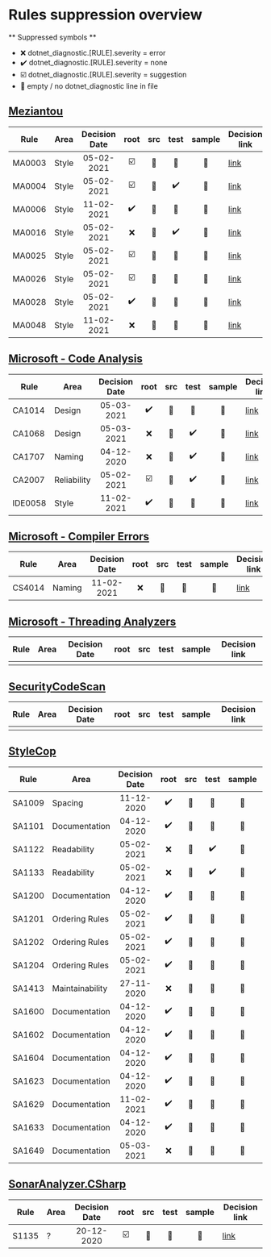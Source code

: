 # Rules suppression overview

** Suppressed symbols **
* ❌ dotnet_diagnostic.[RULE].severity = error
* ✔️ dotnet_diagnostic.[RULE].severity = none
* ☑️ dotnet_diagnostic.[RULE].severity = suggestion
* 🦡 empty / no dotnet_diagnostic line in file 


## [Meziantou](https://www.meziantou.net/enforcing-asynchronous-code-good-practices-using-a-roslyn-analyzer.htm)

| Rule        | Area              | Decision Date | root | src | test | sample | Decision link |
|-------------|-------------------|:-------------:|:----:|:---:|:----:|:------:|---------------|
| MA0003      | Style             | 05-02-2021    | ☑️ | 🦡 | 🦡 | 🦡 | [link](/documentation/CodeAnalyzersRules/Meziantou/MA0003.md) |
| MA0004      | Style             | 05-02-2021    | ☑️ | 🦡 | ✔️ | 🦡 | [link](/documentation/CodeAnalyzersRules/Meziantou/MA0004.md) |
| MA0006      | Style             | 11-02-2021    | ✔️ | 🦡 | 🦡 | 🦡 | [link](/documentation/CodeAnalyzersRules/Meziantou/MA0006.md) |
| MA0016      | Style             | 05-02-2021    | ❌ | 🦡 | ✔️ | 🦡 | [link](/documentation/CodeAnalyzersRules/Meziantou/MA0016.md) |
| MA0025      | Style             | 05-02-2021    | ☑️ | 🦡 | 🦡 | 🦡 | [link](/documentation/CodeAnalyzersRules/Meziantou/MA0025.md) |
| MA0026      | Style             | 05-02-2021    | ☑️ | 🦡 | 🦡 | 🦡 | [link](/documentation/CodeAnalyzersRules/Meziantou/MA0026.md) |
| MA0028      | Style             | 05-02-2021    | ✔️ | 🦡 | 🦡 | 🦡 | [link](/documentation/CodeAnalyzersRules/Meziantou/MA0028.md) |
| MA0048      | Style             | 11-02-2021    | ❌ | 🦡 | 🦡 | 🦡 | [link](/documentation/CodeAnalyzersRules/Meziantou/MA0048.md) |

## [Microsoft - Code Analysis](https://docs.microsoft.com/en-us/dotnet/fundamentals/code-analysis/quality-rules)

| Rule        | Area              | Decision Date | root | src | test | sample | Decision link |
|-------------|-------------------|:-------------:|:----:|:---:|:----:|:------:|---------------|
| CA1014      | Design            | 05-03-2021    | ✔️ | 🦡 | 🦡 | 🦡 | [link](/documentation/CodeAnalyzersRules/MicrosoftCodeAnalysis/CA1707.md) |
| CA1068      | Design            | 05-03-2021    | ❌ | 🦡 | ✔️ | 🦡 | [link](/documentation/CodeAnalyzersRules/MicrosoftCodeAnalysis/CA1707.md) |
| CA1707      | Naming            | 04-12-2020    | ❌ | 🦡 | ✔️ | 🦡 | [link](/documentation/CodeAnalyzersRules/MicrosoftCodeAnalysis/CA1707.md) |
| CA2007      | Reliability       | 05-02-2021    | ☑️ | 🦡 | ✔️ | 🦡 | [link](/documentation/CodeAnalyzersRules/MicrosoftCodeAnalysis/CA2007.md) |
| IDE0058     | Style             | 11-02-2021    | ✔️ | 🦡 | 🦡 | 🦡 | [link](/documentation/CodeAnalyzersRules/MicrosoftCodeAnalysis/IDE0058.md) |

## [Microsoft - Compiler Errors](https://docs.microsoft.com/en-us/dotnet/csharp/language-reference/compiler-messages/)

| Rule        | Area              | Decision Date | root | src | test | sample | Decision link |
|-------------|-------------------|:-------------:|:----:|:---:|:----:|:------:|---------------|
| CS4014      | Naming            | 11-02-2021    | ❌ | 🦡 | 🦡 | 🦡 | [link](/documentation/CodeAnalyzersRules/MicrosoftCompilerErrors/CS4014.md) |

## [Microsoft - Threading Analyzers](https://github.com/Microsoft/vs-threading)

| Rule        | Area              | Decision Date | root | src | test | sample | Decision link |
|-------------|-------------------|:-------------:|:----:|:---:|:----:|:------:|---------------|
|             |                   |               |      |     |      |        |               |

## [SecurityCodeScan](https://security-code-scan.github.io)

| Rule        | Area              | Decision Date | root | src | test | sample | Decision link |
|-------------|-------------------|:-------------:|:----:|:---:|:----:|:------:|---------------|
|             |                   |               |      |     |      |        |               |

## [StyleCop](https://github.com/DotNetAnalyzers/StyleCopAnalyzers)

| Rule        | Area              | Decision Date | root | src | test | sample | Decision link |
|-------------|-------------------|:-------------:|:----:|:---:|:----:|:------:|---------------|
| SA1009      | Spacing           | 11-12-2020    | ✔️ | 🦡 | 🦡 | 🦡 | [link](/documentation/CodeAnalyzersRules/StyleCop/SA1009.md) |
| SA1101      | Documentation     | 04-12-2020    | ✔️ | 🦡 | 🦡 | 🦡 | [link](/documentation/CodeAnalyzersRules/StyleCop/SA1101.md) |
| SA1122      | Readability       | 05-02-2021    | ❌ | 🦡 | ✔️ | 🦡 | [link](/documentation/CodeAnalyzersRules/StyleCop/SA1122.md) |
| SA1133      | Readability       | 05-02-2021    | ❌ | 🦡 | ✔️ | 🦡 | [link](/documentation/CodeAnalyzersRules/StyleCop/SA1133.md) |
| SA1200      | Documentation     | 04-12-2020    | ✔️ | 🦡 | 🦡 | 🦡 | [link](/documentation/CodeAnalyzersRules/StyleCop/SA1200.md) |
| SA1201      | Ordering Rules    | 05-02-2021    | ✔️ | 🦡 | 🦡 | 🦡 | [link](/documentation/CodeAnalyzersRules/StyleCop/SA1201.md) |
| SA1202      | Ordering Rules    | 05-02-2021    | ✔️ | 🦡 | 🦡 | 🦡 | [link](/documentation/CodeAnalyzersRules/StyleCop/SA1202.md) |
| SA1204      | Ordering Rules    | 05-02-2021    | ✔️ | 🦡 | 🦡 | 🦡 | [link](/documentation/CodeAnalyzersRules/StyleCop/SA1204.md) |
| SA1413      | Maintainability   | 27-11-2020    | ❌ | 🦡 | 🦡 | 🦡 | [link](/documentation/CodeAnalyzersRules/StyleCop/SA1413.md) |
| SA1600      | Documentation     | 04-12-2020    | ✔️ | 🦡 | 🦡 | 🦡 | [link](/documentation/CodeAnalyzersRules/StyleCop/SA1600.md) |
| SA1602      | Documentation     | 04-12-2020    | ✔️ | 🦡 | 🦡 | 🦡 | [link](/documentation/CodeAnalyzersRules/StyleCop/SA1602.md) |
| SA1604      | Documentation     | 04-12-2020    | ✔️ | 🦡 | 🦡 | 🦡 | [link](/documentation/CodeAnalyzersRules/StyleCop/SA1604.md) |
| SA1623      | Documentation     | 04-12-2020    | ✔️ | 🦡 | 🦡 | 🦡 | [link](/documentation/CodeAnalyzersRules/StyleCop/SA1623.md) |
| SA1629      | Documentation     | 11-02-2021    | ✔️ | 🦡 | 🦡 | 🦡 | [link](/documentation/CodeAnalyzersRules/StyleCop/SA1629.md) |
| SA1633      | Documentation     | 04-12-2020    | ✔️ | 🦡 | 🦡 | 🦡 | [link](/documentation/CodeAnalyzersRules/StyleCop/SA1633.md) |
| SA1649      | Documentation     | 05-03-2021    | ❌ | 🦡 | 🦡 | 🦡 | [link](/documentation/CodeAnalyzersRules/StyleCop/SA1649.md) |

## [SonarAnalyzer.CSharp](https://rules.sonarsource.com/csharp)

| Rule        | Area              | Decision Date | root | src | test | sample | Decision link |
|-------------|-------------------|:-------------:|:----:|:---:|:----:|:------:|---------------|
| S1135       | ?                 | 20-12-2020    | ☑️ | 🦡 | 🦡 | 🦡 | [link](/documentation/CodeAnalyzersRules/SonarAnalyzerCSharp/S1135.md) |
